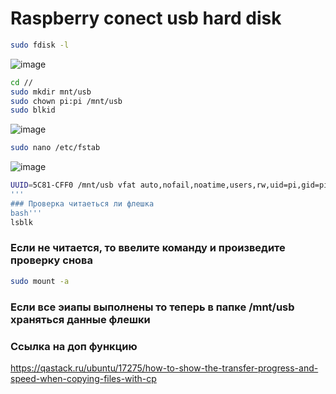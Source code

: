 # Raspberry conect usb hard disk
```bash
sudo fdisk -l
```
![image](https://user-images.githubusercontent.com/47917455/140748436-72aad4d7-9507-4155-b95e-1b2329c501bc.png)

```bash
cd //
sudo mkdir mnt/usb
sudo chown pi:pi /mnt/usb
sudo blkid
```
![image](https://user-images.githubusercontent.com/47917455/140748498-a55e1e12-2c97-4526-ae21-0abf7fdd27f1.png)

```bash
sudo nano /etc/fstab
```

![image](https://user-images.githubusercontent.com/47917455/140748547-da157e8e-1bcf-41b4-9a44-734ad9ef71c0.png)

```bash
UUID=5C81-CFF0 /mnt/usb vfat auto,nofail,noatime,users,rw,uid=pi,gid=pi 0 0
'''
### Проверка читаеться ли флешка
bash'''
lsblk
```
### Если не читается, то ввелите команду и произведите проверку снова
```bash
sudo mount -a
```
### Если все эиапы выполнены то теперь в папке /mnt/usb храняться данные флешки

### Ссылка на доп функцию
https://qastack.ru/ubuntu/17275/how-to-show-the-transfer-progress-and-speed-when-copying-files-with-cp
